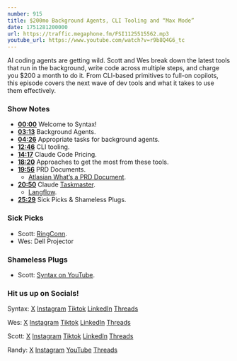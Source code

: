 ```yaml
---
number: 915
title: $200mo Background Agents, CLI Tooling and “Max Mode”
date: 1751281200000
url: https://traffic.megaphone.fm/FSI1125515562.mp3
youtube_url: https://www.youtube.com/watch?v=r9b8Q4G6_tc
---
```

	
AI coding agents are getting wild. Scott and Wes break down the latest tools that run in the background, write code across multiple steps, and charge you $200 a month to do it. From CLI-based primitives to full-on copilots, this episode covers the next wave of dev tools and what it takes to use them effectively.

### Show Notes

* **[00:00](#t=00:00)** Welcome to Syntax!
* **[03:13](#t=03:13)** Background Agents.
* **[04:26](#t=04:26)** Appropriate tasks for background agents.
* **[12:46](#t=12:46)** CLI tooling.
* **[14:17](#t=14:17)** Claude Code Pricing.
* **[18:20](#t=18:20)** Approaches to get the most from these tools.
* **[19:56](#t=19:56)** PRD Documents.
  * [Atlasian What’s a PRD Document](https://www.atlassian.com/agile/product-management/requirements).
* **[20:50](#t=20:50)** Claude [Taskmaster](https://www.task-master.dev/).
  * [Langflow](www.langflow.org).
* **[25:29](#t=25:29)** Sick Picks & Shameless Plugs.

### Sick Picks

- Scott: [RingConn](https://amzn.to/4nkXe7w).
- Wes: Dell Projector

### Shameless Plugs

- Scott: [Syntax on YouTube](www.youtube.com/@syntaxfm).

### Hit us up on Socials!

Syntax: [X](https://twitter.com/syntaxfm) [Instagram](https://www.instagram.com/syntax_fm/) [Tiktok](https://www.tiktok.com/@syntaxfm) [LinkedIn](https://www.linkedin.com/company/96077407/admin/feed/posts/) [Threads](https://www.threads.net/@syntax_fm)

Wes: [X](https://twitter.com/wesbos) [Instagram](https://www.instagram.com/wesbos/) [Tiktok](https://www.tiktok.com/@wesbos) [LinkedIn](https://www.linkedin.com/in/wesbos/) [Threads](https://www.threads.net/@wesbos)

Scott: [X](https://twitter.com/stolinski) [Instagram](https://www.instagram.com/stolinski/) [Tiktok](https://www.tiktok.com/@stolinski) [LinkedIn](https://www.linkedin.com/in/stolinski/) [Threads](https://www.threads.net/@stolinski)

Randy: [X](https://twitter.com/randyrektor) [Instagram](https://www.instagram.com/randyrektor/) [YouTube](https://www.youtube.com/@randyrektor) [Threads](https://www.threads.net/@randyrektor)